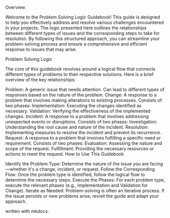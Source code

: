 Overview

Welcome to the Problem Solving Logic Guidebook! This guide is designed to help you effectively address and resolve various challenges encountered in your projects. The logic presented here outlines the relationships between different types of issues and the corresponding steps to take for resolution. By following this structured approach, you can streamline your problem-solving process and ensure a comprehensive and efficient response to issues that may arise.

Problem Solving Logic

The core of this guidebook revolves around a logical flow that connects different types of problems to their respective solutions. Here is a brief overview of the key relationships:

Problem:
A generic issue that needs attention.
Can lead to different types of responses based on the nature of the problem.
Change:
A response to a problem that involves making alterations to existing processes.
Consists of two phases:
Implementation: Executing the changes identified as necessary.
Validation: Verifying the effectiveness of the implemented changes.
Incident:
A response to a problem that involves addressing unexpected events or disruptions.
Consists of two phases:
Investigation: Understanding the root cause and nature of the incident.
Resolution: Implementing measures to resolve the incident and prevent its recurrence.
Request:
A response to a problem that involves fulfilling a specific need or requirement.
Consists of two phases:
Evaluation: Assessing the nature and scope of the request.
Fulfillment: Providing the necessary resources or actions to meet the request.
How to Use This Guidebook

Identify the Problem Type:
Determine the nature of the issue you are facing—whether it's a change, incident, or request.
Follow the Corresponding Flow:
Once the problem type is identified, follow the logical flow to determine the necessary steps.
Execute the Phases:
For each problem type, execute the relevant phases (e.g., Implementation and Validation for Change).
Iterate as Needed:
Problem-solving is often an iterative process. If the issue persists or new problems arise, revisit the guide and adapt your approach.

written with mkdocs. 
